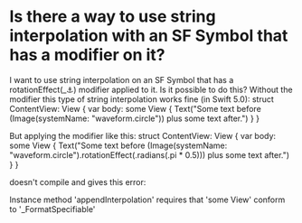 
# Is there a way to use string interpolation with an SF Symbol that has a modifier on it?

I want to use string interpolation on an SF Symbol that has a rotationEffect(_:anchor:) modifier applied to it. Is it possible to do this?
Without the modifier this type of string interpolation works fine (in Swift 5.0):
struct ContentView: View {
    var body: some View {
        Text("Some text before \(Image(systemName: "waveform.circle")) plus some text after.")
    }
}

But applying the modifier like this:
struct ContentView: View {
    var body: some View {
        Text("Some text before \(Image(systemName: "waveform.circle").rotationEffect(.radians(.pi * 0.5))) plus some text after.")
    }
}

doesn't compile and gives this error:

Instance method 'appendInterpolation' requires that 'some View' conform to '_FormatSpecifiable'


        